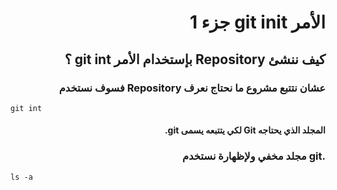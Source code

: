 ﻿# <div dir = rtl >الأمر git init جزء 1</dir >
## <div dir = rtl >كيف ننشئ Repository بإستخدام الأمر git int ؟ </dir >
### <div dir = rtl > عشان نتتبع مشروع ما نحتاج نعرف Repository ‏فسوف نستخدم</dir >
```shell
git int
```
#### <div dir = rtl >‏المجلد الذي يحتاجه Git لكي يتتبعه يسمى git.</dir >
### <div dir = rtl >.git مجلد مخفي ولإظهارة نستخدم </dir >
```shell
ls -a
```



